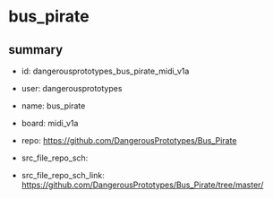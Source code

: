 # bus_pirate
 
## summary 
* id: dangerousprototypes_bus_pirate_midi_v1a
* user: dangerousprototypes
* name: bus_pirate
* board: midi_v1a
* repo: https://github.com/DangerousPrototypes/Bus_Pirate



* src_file_repo_sch: 
* src_file_repo_sch_link: https://github.com/DangerousPrototypes/Bus_Pirate/tree/master/






